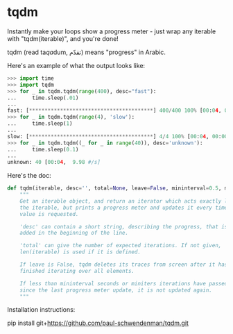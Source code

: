tqdm
====

Instantly make your loops show a progress meter - just wrap any iterable
with "tqdm(iterable)", and you're done!

tqdm (read ta<i>qa</i>dum, تقدّم) means "progress" in Arabic.


Here's an example of what the output looks like:

```python
>>> import time
>>> import tqdm
>>> for _ in tqdm.tqdm(range(400), desc="fast"):
...     time.sleep(.01)
... 
fast: [****************************************] 400/400 100% [00:04, 00:00, 98.78 #/s]
>>> for _ in tqdm.tqdm(range(4), 'slow'):
...     time.sleep(1)
... 
slow: [****************************************] 4/4 100% [00:04, 00:00,  1.00 #/s]
>>> for _ in tqdm.tqdm((_ for _ in range(40)), desc='unknown'):
...     time.sleep(0.1)
... 
unknown: 40 [00:04,  9.98 #/s]
```

Here's the doc:

```python
def tqdm(iterable, desc='', total=None, leave=False, mininterval=0.5, miniters=1):
    """
    Get an iterable object, and return an iterator which acts exactly like
    the iterable, but prints a progress meter and updates it every time a
    value is requested.

    'desc' can contain a short string, describing the progress, that is
    added in the beginning of the line.

    'total' can give the number of expected iterations. If not given,
    len(iterable) is used if it is defined.

    If leave is False, tqdm deletes its traces from screen after it has
    finished iterating over all elements.

    If less than mininterval seconds or miniters iterations have passed
    since the last progress meter update, it is not updated again.
    """
```

Installation instructions:

pip install git+https://github.com/paul-schwendenman/tqdm.git
